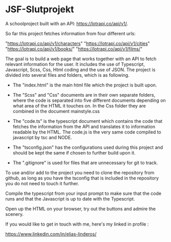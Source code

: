 # JSF-Slutprojekt

A schoolproject built with an API: https://lotrapi.co/api/v1/.

So far this project fetches information from four different urls:

"https://lotrapi.co/api/v1/characters"
"https://lotrapi.co/api/v1/cities"
"https://lotrapi.co/api/v1/books/"
"https://lotrapi.co/api/v1/films/"

The goal is to build a web page that works together with an API to fetch relevant information for the user.
It includes the use of Typescript, Javascript, Scss, Css, Html coding and the use of JSON.
The project is divided into several files and folders, which is as following.


* The "index.html" is the main html file which the project is built upon.


* The "Scss" and "Css" documents are in their own separate folders, where the code is separated into five different documents depending on what area of the HTML it touches on. In the Css folder they are combined in the document mainstyle.css


* The "code.ts" is the typescript document which contains the code that fetches the information from the API and translates it to information readable by the HTML. The code.js is the very same code compiled to javascript by tsc and NODE.


* The "tsconfig.json" has the configurations used during this project and should be kept the same if chosen to further build upon it.


* The ".gitignore" is used for files that are unnecessary for git to track.


To use and/or add to the project you need to clone the repository from github, as long as you have the tsconfig that is included in the repository you do not need to touch it further.


Compile the typescript from your input prompt to make sure that the code runs and that the Javascript is up to date with the Typescript.


Open up the HTML on your browser, try out the buttons and admire the scenery.


If you would like to get in touch with me, here's my linked in profile :

https://www.linkedin.com/in/elias-linderos/



